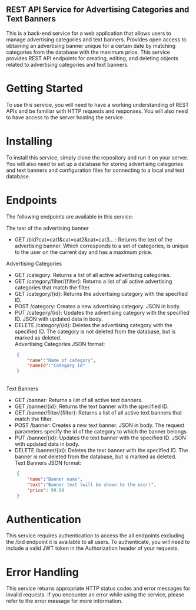 ## REST API Service for Advertising Categories and Text Banners
This is a back-end service for a web application that allows users to manage advertising categories and text banners. Provides open access to obtaining an advertising banner unique for a certain date by matching categories from the database with the maximum price. This service provides REST API endpoints for creating, editing, and deleting objects related to advertising categories and text banners.

# Getting Started
To use this service, you will need to have a working understanding of REST APIs and be familiar with HTTP requests and responses. You will also need to have access to the server hosting the service.

# Installing
To install this service, simply clone the repository and run it on your server. You will also need to set up a database for storing advertising categories and text banners and configuration files for connecting to a local and test database.

# Endpoints
The following endpoints are available in this service:

The text of the advertising banner
* GET /bid?cat=cat1&cat=cat2&cat=cat3... : Returns the text of the advertising banner. Which corresponds to a set of categories, is unique to the user on the current day and has a maximum price.

Advertising Categories
* GET /category: Returns a list of all active advertising categories.
* GET /category/filter/{filter}: Returns a list of all active advertising categories that match the filter.
* GET /category/{id}: Returns the advertising category with the specified ID.
* POST /category: Creates a new advertising category. JSON in body.
* PUT /category/{id}: Updates the advertising category with the specified ID. JSON with updated data in body.
* DELETE /category/{id}: Deletes the advertising category with the specified ID. The category is not deleted from the database, but is marked as deleted.\
Advertising Categories JSON format:
```json
    {
        "name":"Name of category",
        "nameId":"Category Id"
    }
```
\
Text Banners
* GET /banner: Returns a list of all active text banners.
* GET /banner/{id}: Returns the text banner with the specified ID.
* GET /banner/filter/{filter}: Returns a list of all active text banners that match the filter.
* POST /banner: Creates a new text banner. JSON in body. The request parameters specify the id of the category to which the banner belongs
* PUT /banner/{id}: Updates the text banner with the specified ID. JSON with updated data in body.
* DELETE /banner/{id}: Deletes the text banner with the specified ID. The banner is not deleted from the database, but is marked as deleted.\
  Text Banners JSON format:
```json
    {
        "name":"Banner name",
        "text":"Banner text (will be shown to the user)",
        "price": 99.99
    }
```

# Authentication
This service requires authentication to access the all endpoints excluding the /bid endpoint it is available to all users. To authenticate, you will need to include a valid JWT token in the Authorization header of your requests.

# Error Handling
This service returns appropriate HTTP status codes and error messages for invalid requests. If you encounter an error while using the service, please refer to the error message for more information.
